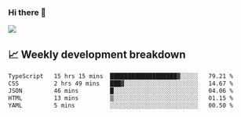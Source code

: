 ### Hi there 👋
<img align="center" src="https://github-readme-stats.vercel.app/api?username=Tumao727&show_icons=true&hide_title=true&theme=dracula" />


## 📈 Weekly development breakdown
<!--START_SECTION:waka-->

```txt
TypeScript   15 hrs 15 mins  ███████████████████▓░░░░░   79.21 %
CSS          2 hrs 49 mins   ███▓░░░░░░░░░░░░░░░░░░░░░   14.67 %
JSON         46 mins         █░░░░░░░░░░░░░░░░░░░░░░░░   04.06 %
HTML         13 mins         ▒░░░░░░░░░░░░░░░░░░░░░░░░   01.15 %
YAML         5 mins          ░░░░░░░░░░░░░░░░░░░░░░░░░   00.50 %
```

<!--END_SECTION:waka-->